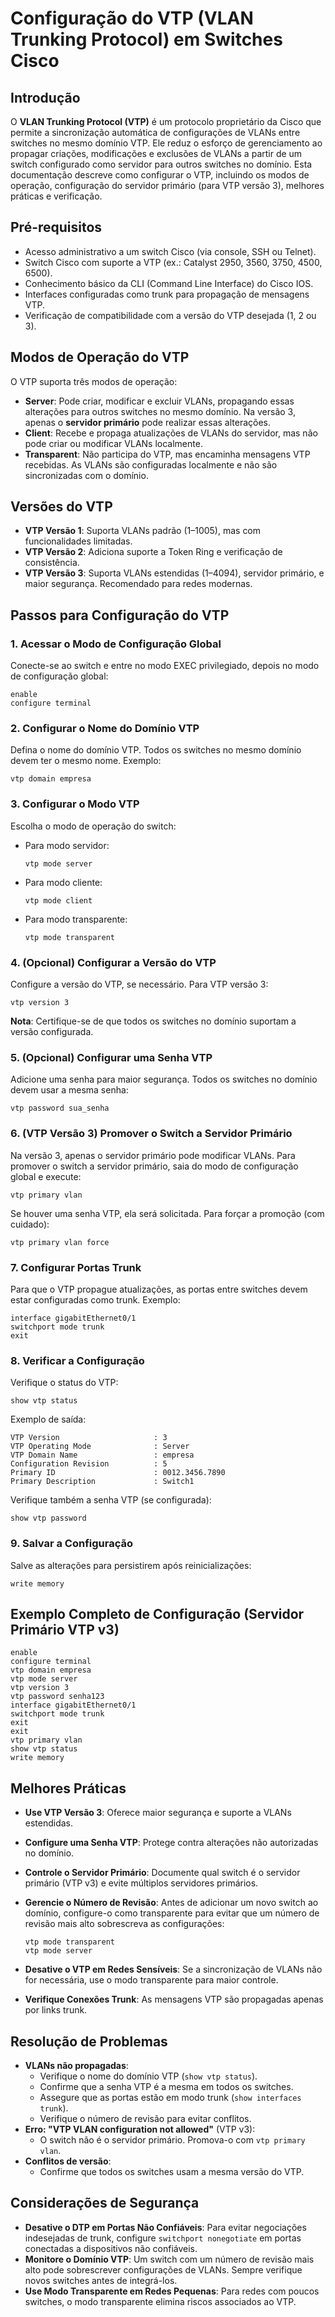 # Configuração do VTP (VLAN Trunking Protocol) em Switches Cisco

## Introdução

O **VLAN Trunking Protocol (VTP)** é um protocolo proprietário da Cisco que permite a sincronização automática de configurações de VLANs entre switches no mesmo domínio VTP. Ele reduz o esforço de gerenciamento ao propagar criações, modificações e exclusões de VLANs a partir de um switch configurado como servidor para outros switches no domínio. Esta documentação descreve como configurar o VTP, incluindo os modos de operação, configuração do servidor primário (para VTP versão 3), melhores práticas e verificação.

## Pré-requisitos

- Acesso administrativo a um switch Cisco (via console, SSH ou Telnet).
- Switch Cisco com suporte a VTP (ex.: Catalyst 2950, 3560, 3750, 4500, 6500).
- Conhecimento básico da CLI (Command Line Interface) do Cisco IOS.
- Interfaces configuradas como trunk para propagação de mensagens VTP.
- Verificação de compatibilidade com a versão do VTP desejada (1, 2 ou 3).

## Modos de Operação do VTP

O VTP suporta três modos de operação:

- **Server**: Pode criar, modificar e excluir VLANs, propagando essas alterações para outros switches no mesmo domínio. Na versão 3, apenas o **servidor primário** pode realizar essas alterações.
- **Client**: Recebe e propaga atualizações de VLANs do servidor, mas não pode criar ou modificar VLANs localmente.
- **Transparent**: Não participa do VTP, mas encaminha mensagens VTP recebidas. As VLANs são configuradas localmente e não são sincronizadas com o domínio.

## Versões do VTP

- **VTP Versão 1**: Suporta VLANs padrão (1–1005), mas com funcionalidades limitadas.
- **VTP Versão 2**: Adiciona suporte a Token Ring e verificação de consistência.
- **VTP Versão 3**: Suporta VLANs estendidas (1–4094), servidor primário, e maior segurança. Recomendado para redes modernas.

## Passos para Configuração do VTP

### 1. Acessar o Modo de Configuração Global

Conecte-se ao switch e entre no modo EXEC privilegiado, depois no modo de configuração global:

```
enable
configure terminal
```

### 2. Configurar o Nome do Domínio VTP

Defina o nome do domínio VTP. Todos os switches no mesmo domínio devem ter o mesmo nome. Exemplo:

```
vtp domain empresa
```

### 3. Configurar o Modo VTP

Escolha o modo de operação do switch:

- Para modo servidor:
    
    ```
    vtp mode server
    ```
    
- Para modo cliente:
    
    ```
    vtp mode client
    ```
    
- Para modo transparente:
    
    ```
    vtp mode transparent
    ```
    

### 4. (Opcional) Configurar a Versão do VTP

Configure a versão do VTP, se necessário. Para VTP versão 3:

```
vtp version 3
```

**Nota**: Certifique-se de que todos os switches no domínio suportam a versão configurada.

### 5. (Opcional) Configurar uma Senha VTP

Adicione uma senha para maior segurança. Todos os switches no domínio devem usar a mesma senha:

```
vtp password sua_senha
```

### 6. (VTP Versão 3) Promover o Switch a Servidor Primário

Na versão 3, apenas o servidor primário pode modificar VLANs. Para promover o switch a servidor primário, saia do modo de configuração global e execute:

```
vtp primary vlan
```

Se houver uma senha VTP, ela será solicitada. Para forçar a promoção (com cuidado):

```
vtp primary vlan force
```

### 7. Configurar Portas Trunk

Para que o VTP propague atualizações, as portas entre switches devem estar configuradas como trunk. Exemplo:

```
interface gigabitEthernet0/1
switchport mode trunk
exit
```

### 8. Verificar a Configuração

Verifique o status do VTP:

```
show vtp status
```

Exemplo de saída:

```
VTP Version                     : 3
VTP Operating Mode              : Server
VTP Domain Name                 : empresa
Configuration Revision          : 5
Primary ID                      : 0012.3456.7890
Primary Description             : Switch1
```

Verifique também a senha VTP (se configurada):

```
show vtp password
```

### 9. Salvar a Configuração

Salve as alterações para persistirem após reinicializações:

```
write memory
```

## Exemplo Completo de Configuração (Servidor Primário VTP v3)

```
enable
configure terminal
vtp domain empresa
vtp mode server
vtp version 3
vtp password senha123
interface gigabitEthernet0/1
switchport mode trunk
exit
exit
vtp primary vlan
show vtp status
write memory
```

## Melhores Práticas

- **Use VTP Versão 3**: Oferece maior segurança e suporte a VLANs estendidas.
- **Configure uma Senha VTP**: Protege contra alterações não autorizadas no domínio.
- **Controle o Servidor Primário**: Documente qual switch é o servidor primário (VTP v3) e evite múltiplos servidores primários.
- **Gerencie o Número de Revisão**: Antes de adicionar um novo switch ao domínio, configure-o como transparente para evitar que um número de revisão mais alto sobrescreva as configurações:
    
    ```
    vtp mode transparent
    vtp mode server
    ```
    
- **Desative o VTP em Redes Sensíveis**: Se a sincronização de VLANs não for necessária, use o modo transparente para maior controle.
- **Verifique Conexões Trunk**: As mensagens VTP são propagadas apenas por links trunk.

## Resolução de Problemas

- **VLANs não propagadas**:
    - Verifique o nome do domínio VTP (`show vtp status`).
    - Confirme que a senha VTP é a mesma em todos os switches.
    - Assegure que as portas estão em modo trunk (`show interfaces trunk`).
    - Verifique o número de revisão para evitar conflitos.
- **Erro: "VTP VLAN configuration not allowed"** (VTP v3):
    - O switch não é o servidor primário. Promova-o com `vtp primary vlan`.
- **Conflitos de versão**:
    - Confirme que todos os switches usam a mesma versão do VTP.

## Considerações de Segurança

- **Desative o DTP em Portas Não Confiáveis**: Para evitar negociações indesejadas de trunk, configure `switchport nonegotiate` em portas conectadas a dispositivos não confiáveis.
- **Monitore o Domínio VTP**: Um switch com um número de revisão mais alto pode sobrescrever configurações de VLANs. Sempre verifique novos switches antes de integrá-los.
- **Use Modo Transparente em Redes Pequenas**: Para redes com poucos switches, o modo transparente elimina riscos associados ao VTP.


